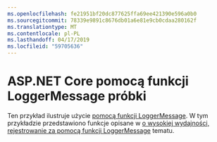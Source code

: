 ```yaml
---
ms.openlocfilehash: fe21951bf20dc877625ffa69ee421390e596a0b0
ms.sourcegitcommit: 78339e9891c8676db01a6e81e9cb0cdaa280162f
ms.translationtype: MT
ms.contentlocale: pl-PL
ms.lasthandoff: 04/17/2019
ms.locfileid: "59705636"
---
```

# <a name="aspnet-core-loggermessage-sample"></a>ASP.NET Core pomocą funkcji LoggerMessage próbki

Ten przykład ilustruje użycie [pomocą funkcji LoggerMessage](https://docs.microsoft.com/dotnet/api/microsoft.extensions.logging.loggermessage). W tym przykładzie przedstawiono funkcje opisane w [o wysokiej wydajności, rejestrowanie za pomocą funkcji LoggerMessage](https://docs.microsoft.com/aspnet/core/fundamentals/logging/loggermessage) tematu.
